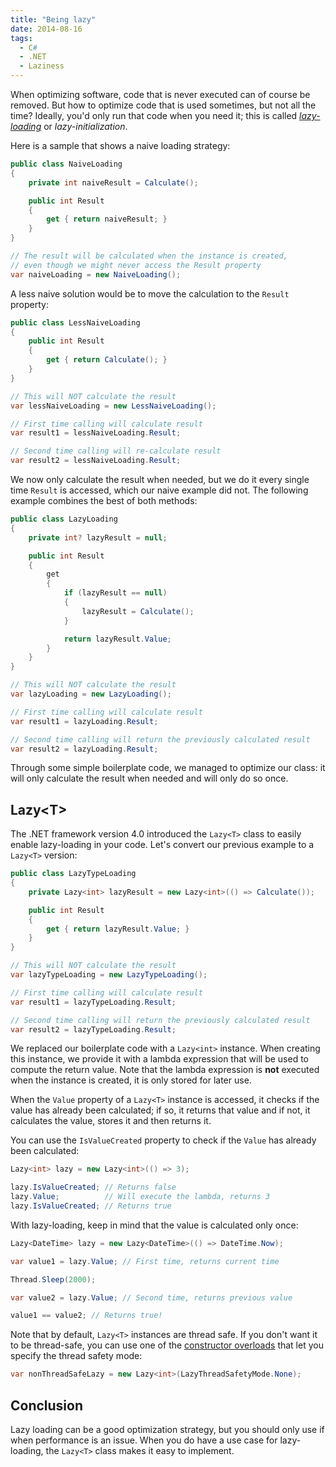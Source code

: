 ```yaml
---
title: "Being lazy"
date: 2014-08-16
tags: 
  - C#
  - .NET
  - Laziness
---
```


When optimizing software, code that is never executed can of course be removed. But how to optimize code that is used sometimes, but not all the time? Ideally, you'd only run that code when you need it; this is called [*lazy-loading*](http://en.wikipedia.org/wiki/Lazy_loading) or *lazy-initialization*.

Here is a sample that shows a naive loading strategy:

```csharp
public class NaiveLoading
{
    private int naiveResult = Calculate();

    public int Result 
    { 
        get { return naiveResult; } 
    }    
}

// The result will be calculated when the instance is created,
// even though we might never access the Result property
var naiveLoading = new NaiveLoading();
```

A less naive solution would be to move the calculation to the `Result` property:

```csharp
public class LessNaiveLoading
{
    public int Result 
    { 
        get { return Calculate(); } 
    }    
}

// This will NOT calculate the result
var lessNaiveLoading = new LessNaiveLoading();

// First time calling will calculate result
var result1 = lessNaiveLoading.Result;

// Second time calling will re-calculate result
var result2 = lessNaiveLoading.Result;
```

We now only calculate the result when needed, but we do it every single time `Result` is accessed, which our naive example did not. The following example combines the best of both methods:

```csharp
public class LazyLoading
{
    private int? lazyResult = null;

    public int Result
    {
        get
        {
            if (lazyResult == null)
            {
                lazyResult = Calculate();
            }

            return lazyResult.Value;    
        }        
    }
}

// This will NOT calculate the result
var lazyLoading = new LazyLoading();

// First time calling will calculate result
var result1 = lazyLoading.Result;

// Second time calling will return the previously calculated result
var result2 = lazyLoading.Result;
```

Through some simple boilerplate code, we managed to optimize our class: it will only calculate the result when needed and will only do so once.

## Lazy&lt;T&gt;
The .NET framework version 4.0 introduced the `Lazy<T>` class to easily enable lazy-loading in your code. Let's convert our previous example to a `Lazy<T>` version:

```csharp
public class LazyTypeLoading
{
    private Lazy<int> lazyResult = new Lazy<int>(() => Calculate());

    public int Result 
    { 
        get { return lazyResult.Value; } 
    } 
}

// This will NOT calculate the result
var lazyTypeLoading = new LazyTypeLoading();

// First time calling will calculate result
var result1 = lazyTypeLoading.Result;

// Second time calling will return the previously calculated result
var result2 = lazyTypeLoading.Result;
```

We replaced our boilerplate code with a `Lazy<int>` instance. When creating this instance, we provide it with a lambda expression that will be used to compute the return value. Note that the lambda expression is **not** executed when the instance is created, it is only stored for later use.

When the `Value` property of a `Lazy<T>` instance is accessed, it checks if the value has already been calculated; if so, it returns that value and if not, it calculates the value, stores it and then returns it.

You can use the `IsValueCreated` property to check if the `Value` has already been calculated:

```csharp
Lazy<int> lazy = new Lazy<int>(() => 3);

lazy.IsValueCreated; // Returns false
lazy.Value;          // Will execute the lambda, returns 3
lazy.IsValueCreated; // Returns true
```

With lazy-loading, keep in mind that the value is calculated only once:

```csharp
Lazy<DateTime> lazy = new Lazy<DateTime>(() => DateTime.Now);

var value1 = lazy.Value; // First time, returns current time

Thread.Sleep(2000);

var value2 = lazy.Value; // Second time, returns previous value

value1 == value2; // Returns true!
```

Note that by default, `Lazy<T>` instances are thread safe. If you don't want it to be thread-safe, you can use one of the [constructor overloads](http://msdn.microsoft.com/en-us/library/dd642318\(v=vs.110\).aspx) that let you specify the thread safety mode:

```csharp
var nonThreadSafeLazy = new Lazy<int>(LazyThreadSafetyMode.None);
```

## Conclusion
Lazy loading can be a good optimization strategy, but you should only use if when performance is an issue. When you do have a use case for lazy-loading, the `Lazy<T>` class makes it easy to implement.